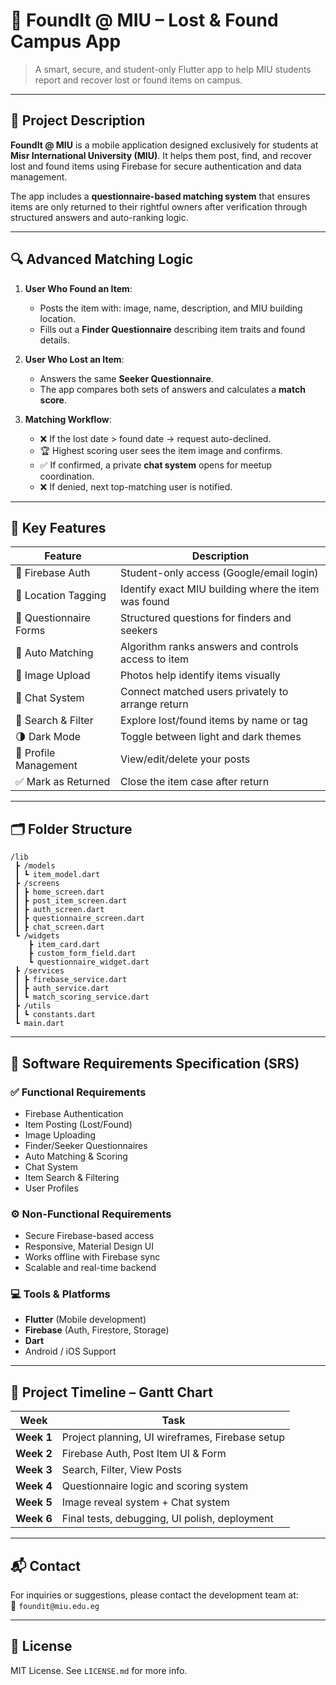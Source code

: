 # 📱 FoundIt @ MIU – Lost & Found Campus App

> A smart, secure, and student-only Flutter app to help MIU students report and recover lost or found items on campus.

---

## 🧾 Project Description

**FoundIt @ MIU** is a mobile application designed exclusively for students at **Misr International University (MIU)**. It helps them post, find, and recover lost and found items using Firebase for secure authentication and data management.

The app includes a **questionnaire-based matching system** that ensures items are only returned to their rightful owners after verification through structured answers and auto-ranking logic.

---

## 🔍 Advanced Matching Logic

1. **User Who Found an Item**:
   - Posts the item with: image, name, description, and MIU building location.
   - Fills out a **Finder Questionnaire** describing item traits and found details.

2. **User Who Lost an Item**:
   - Answers the same **Seeker Questionnaire**.
   - The app compares both sets of answers and calculates a **match score**.

3. **Matching Workflow**:
   - ❌ If the lost date > found date → request auto-declined.
   - 🏆 Highest scoring user sees the item image and confirms.
   - ✅ If confirmed, a private **chat system** opens for meetup coordination.
   - ❌ If denied, next top-matching user is notified.

---

## 🚀 Key Features

| Feature | Description |
|--------|-------------|
| 🔐 Firebase Auth | Student-only access (Google/email login) |
| 📍 Location Tagging | Identify exact MIU building where the item was found |
| 🧾 Questionnaire Forms | Structured questions for finders and seekers |
| 🧠 Auto Matching | Algorithm ranks answers and controls access to item |
| 📸 Image Upload | Photos help identify items visually |
| 💬 Chat System | Connect matched users privately to arrange return |
| 🔎 Search & Filter | Explore lost/found items by name or tag |
| 🌗 Dark Mode | Toggle between light and dark themes |
| 👤 Profile Management | View/edit/delete your posts |
| ✅ Mark as Returned | Close the item case after return |

---

## 🗂 Folder Structure

```
/lib
 ┣ /models
 ┃ ┗ item_model.dart
 ┣ /screens
 ┃ ┣ home_screen.dart
 ┃ ┣ post_item_screen.dart
 ┃ ┣ auth_screen.dart
 ┃ ┣ questionnaire_screen.dart
 ┃ ┣ chat_screen.dart
 ┗ /widgets
    ┣ item_card.dart
    ┣ custom_form_field.dart
    ┗ questionnaire_widget.dart
 ┣ /services
 ┃ ┣ firebase_service.dart
 ┃ ┣ auth_service.dart
 ┃ ┗ match_scoring_service.dart
 ┣ /utils
 ┃ ┗ constants.dart
 ┗ main.dart
```

---

## 🧠 Software Requirements Specification (SRS)

### ✅ Functional Requirements
- Firebase Authentication
- Item Posting (Lost/Found)
- Image Uploading
- Finder/Seeker Questionnaires
- Auto Matching & Scoring
- Chat System
- Item Search & Filtering
- User Profiles

### ⚙ Non-Functional Requirements
- Secure Firebase-based access
- Responsive, Material Design UI
- Works offline with Firebase sync
- Scalable and real-time backend

### 💻 Tools & Platforms
- **Flutter** (Mobile development)
- **Firebase** (Auth, Firestore, Storage)
- **Dart**
- Android / iOS Support

---

## 📅 Project Timeline – Gantt Chart

| Week | Task |
|------|------|
| **Week 1** | Project planning, UI wireframes, Firebase setup |
| **Week 2** | Firebase Auth, Post Item UI & Form |
| **Week 3** | Search, Filter, View Posts |
| **Week 4** | Questionnaire logic and scoring system |
| **Week 5** | Image reveal system + Chat system |
| **Week 6** | Final tests, debugging, UI polish, deployment |

---


## 📬 Contact

For inquiries or suggestions, please contact the development team at:  
📧 `foundit@miu.edu.eg`

---

## 📄 License

MIT License. See `LICENSE.md` for more info.
```
